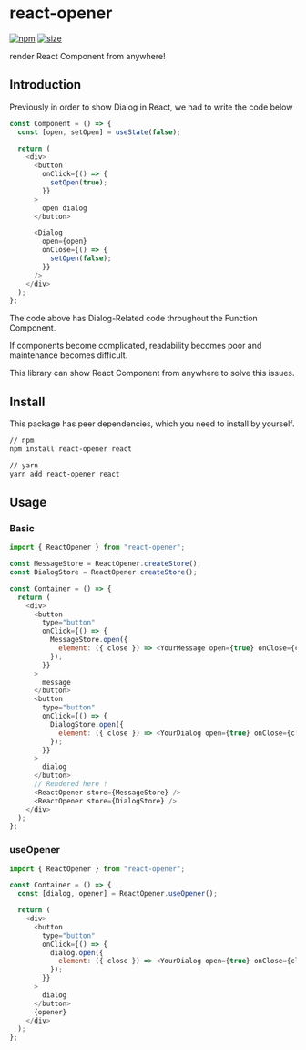 # react-opener

[![npm](https://img.shields.io/npm/v/react-opener)](https://www.npmjs.com/package/react-opener)
[![size](https://img.shields.io/bundlephobia/minzip/react-opener)](https://bundlephobia.com/result?p=react-opener)

render React Component from anywhere!

## Introduction

Previously in order to show Dialog in React, we had to write the code below

```js
const Component = () => {
  const [open, setOpen] = useState(false);

  return (
    <div>
      <button
        onClick={() => {
          setOpen(true);
        }}
      >
        open dialog
      </button>

      <Dialog
        open={open}
        onClose={() => {
          setOpen(false);
        }}
      />
    </div>
  );
};
```

The code above has Dialog-Related code throughout the Function Component.

If components become complicated, readability becomes poor and maintenance becomes difficult.

This library can show React Component from anywhere to solve this issues.

## Install

This package has peer dependencies, which you need to install by yourself.

```bash
// npm
npm install react-opener react

// yarn
yarn add react-opener react
```

## Usage

### Basic

```javascript
import { ReactOpener } from "react-opener";

const MessageStore = ReactOpener.createStore();
const DialogStore = ReactOpener.createStore();

const Container = () => {
  return (
    <div>
      <button
        type="button"
        onClick={() => {
          MessageStore.open({
            element: ({ close }) => <YourMessage open={true} onClose={close} />,
          });
        }}
      >
        message
      </button>
      <button
        type="button"
        onClick={() => {
          DialogStore.open({
            element: ({ close }) => <YourDialog open={true} onClose={close} />,
          });
        }}
      >
        dialog
      </button>
      // Rendered here !
      <ReactOpener store={MessageStore} />
      <ReactOpener store={DialogStore} />
    </div>
  );
};
```

### useOpener

```javascript
import { ReactOpener } from "react-opener";

const Container = () => {
  const [dialog, opener] = ReactOpener.useOpener();

  return (
    <div>
      <button
        type="button"
        onClick={() => {
          dialog.open({
            element: ({ close }) => <YourDialog open={true} onClose={close} />,
          });
        }}
      >
        dialog
      </button>
      {opener}
    </div>
  );
};
```
